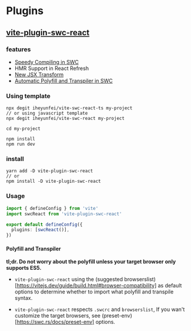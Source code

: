 # Plugins

## [vite-plugin-swc-react](./packages/react/README.md)

### features

- [Speedy Compiling in SWC](https://swc.rs/docs/configuring-swc)
- HMR Support in React Refresh
- [New JSX Transform](https://reactjs.org/blog/2020/09/22/introducing-the-new-jsx-transform.html)
- [Automatic Polyfill and Transpiler in SWC](https://swc.rs/docs/preset-env)


### Using template

```
npx degit iheyunfei/vite-swc-react-ts my-project
// or using javascript template
npx degit iheyunfei/vite-swc-react my-project

cd my-project

npm install
npm run dev
```

### install

```
yarn add -D vite-plugin-swc-react
// or
npm install -D vite-plugin-swc-react
```

### Usage

```ts
import { defineConfig } from 'vite'
import swcReact from 'vite-plugin-swc-react'

export default defineConfig({
  plugins: [swcReact()],
})
```

#### Polyfill and Transpiler

**tl;dr. Do not worry about the polyfill unless your target browser only supports ES5.**

- `vite-plugin-swc-react` using the (suggested browserslist)[https://vitejs.dev/guide/build.html#browser-compatibility] as default options to determine whether to import what polyfill and transpile syntax.

- `vite-plugin-swc-react` respects `.swcrc` and `browserslist`, If you wan't customize the target browsers, see (preset-env)[https://swc.rs/docs/preset-env] options.